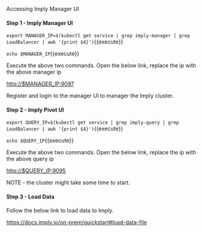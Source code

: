 Accessing Imply Manager UI

#### Step 1 - Imply Manager UI
    
`export MANAGER_IP=$(kubectl get service | grep imply-manager | grep LoadBalancer | awk '{print $4}')`{{execute}}

`echo $MANAGER_IP`{{execute}}

Execute the above two commands. Open the below link, replace the ip with the above manager ip

<a href="http://$MANAGER_IP:9097" target="_blank">http://$MANAGER_IP:9097</a>

Register and login to the manager UI to manager the Imply cluster.  
    
#### Step 2 - Imply Pivot UI

`export QUERY_IP=$(kubectl get service | grep imply-query | grep LoadBalancer | awk '{print $4}')`{{execute}}

`echo $QUERY_IP`{{execute}}

Execute the above two commands. Open the below link, replace the ip with the above query ip

<a href="http://$QUERY_IP:9095" target="_blank">http://$QUERY_IP:9095</a>

NOTE - the cluster might take some time to start.
    
#### Step 3 - Load Data

Follow the below link to load data to Imply.

<a href="https://docs.imply.io/on-prem/quickstart#load-data-file" target="_blank">https://docs.imply.io/on-prem/quickstart#load-data-file</a>

     
